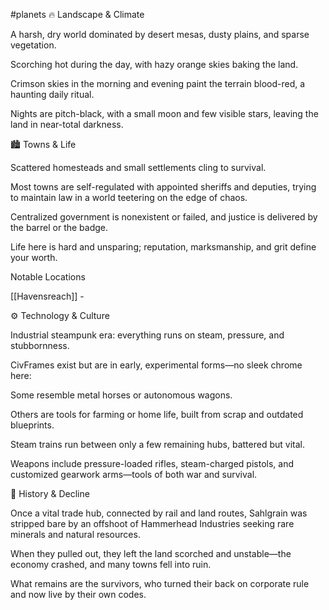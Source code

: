 #planets 
🔥 Landscape & Climate

A harsh, dry world dominated by desert mesas, dusty plains, and sparse vegetation.

Scorching hot during the day, with hazy orange skies baking the land.

Crimson skies in the morning and evening paint the terrain blood-red, a haunting daily ritual.

Nights are pitch-black, with a small moon and few visible stars, leaving the land in near-total darkness.


🏙️ Towns & Life

Scattered homesteads and small settlements cling to survival.

Most towns are self-regulated with appointed sheriffs and deputies, trying to maintain law in a world teetering on the edge of chaos.

Centralized government is nonexistent or failed, and justice is delivered by the barrel or the badge.

Life here is hard and unsparing; reputation, marksmanship, and grit define your worth.

Notable Locations

[[Havensreach]] - 


⚙️ Technology & Culture

Industrial steampunk era: everything runs on steam, pressure, and stubbornness.

CivFrames exist but are in early, experimental forms—no sleek chrome here:

Some resemble metal horses or autonomous wagons.

Others are tools for farming or home life, built from scrap and outdated blueprints.


Steam trains run between only a few remaining hubs, battered but vital.

Weapons include pressure-loaded rifles, steam-charged pistols, and customized gearwork arms—tools of both war and survival.


🧨 History & Decline

Once a vital trade hub, connected by rail and land routes, Sahlgrain was stripped bare by an offshoot of Hammerhead Industries seeking rare minerals and natural resources.

When they pulled out, they left the land scorched and unstable—the economy crashed, and many towns fell into ruin.

What remains are the survivors, who turned their back on corporate rule and now live by their own codes.
